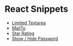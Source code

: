 # React Snippets

* [Limited Textarea](https://codesandbox.io/s/y2xoo9pn71)
* [MailTo](https://codesandbox.io/s/829002w2n0)
* [Star Rating](https://codesandbox.io/s/pp9r2vy47q)
* [Show / Hide Password](https://codesandbox.io/s/ojqmknqzoz)